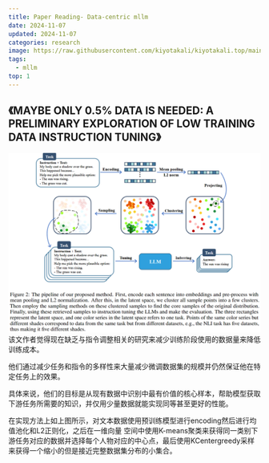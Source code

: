 ```yaml
---
title: Paper Reading- Data-centric mllm
date: 2024-11-07
updated: 2024-11-07
categories: research
image: https://raw.githubusercontent.com/kiyotakali/kiyotakali.top/main/pic_back/elden2.webp
tags:
  - mllm
top: 1
---
```


## 《MAYBE ONLY 0.5% DATA IS NEEDED: A PRELIMINARY  EXPLORATION OF LOW TRAINING DATA INSTRUCTION TUNING》
![alt text](./image-17.png)
该文作者觉得现在缺乏与指令调整相关的研究来减少训练阶段使用的数据量来降低训练成本。

他们通过减少任务和指令的多样性来大量减少微调数据集的规模并仍然保证他在特定任务上的效果。

具体来说，他们的目标是从现有数据中识别中最有价值的核心样本，帮助模型获取下游任务所需要的知识，并仅用少量数据就能实现同等甚至更好的性能。

在实现方法上如上图所示，对文本数据使用预训练模型进行encoding然后进行均值池化和L2正则化，之后在一维向量 空间中使用K-means聚类来获得同一类别下游任务对应的数据并选择每个人物对应的中心点，最后使用KCentergreedy采样来获得一个缩小的但是接近完整数据集分布的小集合。